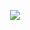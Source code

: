 <p align="center">
  <img src="https://github.com/ktw09876/Data_Visualization/assets/93371320/5785b3d5-032b-4ab4-b4bd-448b8bac115b">
</p>
